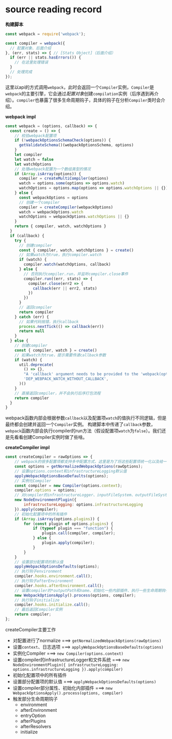 # source reading record

**构建脚本**
```js
const webpack = require('webpack');

const compiler = webpack({
  // 配置对象、后面介绍
}, (err, stats) => { // [Stats Object]（后面介绍）
  if (err || stats.hasErrors()) {
    // 在这里处理错误
  }
  // 处理完成
});
```
这里以api的方式调用`webpack`，此时会返回一个`Compiler`实例，`Compiler`是`webpack`的主要引擎，它会通过*配置对象*创建`compilation`实例（后序遇到再介绍）。`compiler`也暴露了很多生命周期钩子，具体的钩子在分析`Compiler`类时会介绍。	

**webpack impl**
```js
const webpack = (options, callback) => {
  const create = () => {
    // 校验webpack配置项
    if (!webpackOptionsSchemaCheck(options)) {
      getValidateSchema()(webpackOptionsSchema, options)
    }
    let compiler
    let watch = false
    let watchOptions
    // 处理webpack配置为一个数组类型的情况
    if (Array.isArray(options)) {
      compiler = createMultiCompiler(options)
      watch = options.some(options => options.watch)
      watchOptions = options.map(options => options.watchOptions || {})
    } else {
      const webpackOptions = options
      // 创建一个compiler
      compiler = createCompiler(webpackOptions)
      watch = webpackOptions.watch
      watchOptions = webpackOptions.watchOptions || {}
    }
    return { compiler, watch, watchOptions }
  }
  if (callback) {
    try {
      // 创建compiler
      const { compiler, watch, watchOptions } = create()
      // 如果watch为true，执行compiler.watch
      if (watch) {
        compiler.watch(watchOptions, callback)
      } else {
        // 否则执行compiler.run，并监听compiler.close事件
        compiler.run((err, stats) => {
          compiler.close(err2 => {
            callback(err || err2, stats)
          })
        })
      }
      // 返回compiler
      return compiler
    } catch (err) {
      // 如果代码抛错，执行callback
      process.nextTick(() => callback(err))
      return null
    }
  } else {
    // 创建compiler
    const { compiler, watch } = create()
    // 如果watch为true，提示需要传递callback参数
    if (watch) {
      util.deprecate(
        () => {},
        "A 'callback' argument needs to be provided to the 'webpack(options, callback)' function when the 'watch' option is set. There is no way to handle the 'watch' option without a callback.",
        'DEP_WEBPACK_WATCH_WITHOUT_CALLBACK',
      )()
    }
    // 直接返回compiler，并不会执行后序打包流程
    return compiler
  }
}
```
webpack函数内部会根据参数`callback`以及配置项`watch`的值执行不同逻辑，但是最终都会创建并返回一个`Compiler`实例。
构建脚本中传递了`callback`参数，`webpack`函数内部会执行compiler的run方法（假设配置项`watch`为`false`）。我们还是先看看创建Compiler实例时做了些啥。

**createCompiler impl**
```js
const createCompiler = rawOptions => {
	// webpack的很多配置项都支持多中配置方式，这里是为了将这些配置项统一化以及给一些配置项设置默认值
	const options = getNormalizedWebpackOptions(rawOptions);
	// 设置options.context和infrastructureLogging默认值
	applyWebpackOptionsBaseDefaults(options);
	// 实例化Compiler
	const compiler = new Compiler(options.context);
	compiler.options = options;
	// 对compiler的infrastructureLogger、inputFileSystem、outputFileSystem、intermediateFileSystem、watchFileSystem进行了设置，并对声明周期钩子beforeRun进行了监听
	new NodeEnvironmentPlugin({
		infrastructureLogging: options.infrastructureLogging
	}).apply(compiler);
	// 初始化配置项中的所有插件
	if (Array.isArray(options.plugins)) {
		for (const plugin of options.plugins) {
			if (typeof plugin === "function") {
				plugin.call(compiler, compiler);
			} else {
				plugin.apply(compiler);
			}
		}
	}
	// 设置部分配置项的默认值
	applyWebpackOptionsDefaults(options);
	// 执行钩子environment
	compiler.hooks.environment.call();
	// 执行钩子afterEnvironment
	compiler.hooks.afterEnvironment.call();
	// 设置compiler的*outputPath和name、初始化一些内部插件、执行一些生命周期钩子
	new WebpackOptionsApply().process(options, compiler);
	// 执行钩子initialize
	compiler.hooks.initialize.call();
	// 最后返回Compiler实例
	return compiler;
};
```
createCompiler主要工作
- 对配置进行了normalize ===> `getNormalizedWebpackOptions(rawOptions)`
- 设置`context`、日志选项 ===> `applyWebpackOptionsBaseDefaults(options)`
- 实例化Compiler ===> `new Compiler(options.context)`
- 设置compiler的infrastructureLogger和文件系统 ===> `new NodeEnvironmentPlugin({ infrastructureLogging: options.infrastructureLogging }).apply(compiler)`
- 初始化配置项中的所有插件
- 设置部分配置项的默认值 ===> `applyWebpackOptionsDefaults(options)`
- 设置compiler部分属性、初始化内部插件 ===> `new WebpackOptionsApply().process(options, compiler)`
- 触发部分生命周期钩子
  	- environment
	- afterEnvironment
	- entryOption
	- afterPlugins
	- afterResolvers
	- initialize